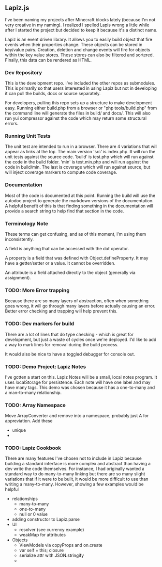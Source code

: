 ## Lapiz.js
I've been naming my projects after Minecraft blocks lately (because I'm not very
creative in my naming). I realized I spelled Lapis wrong a little while after I
started the project but decided to keep it because it's a distinct name.

Lapiz is an event driven library. It allows you to easily build object that fire
events when their properties change. These objects can be stored in key/value
pairs. Creation, deletion and change events will fire for objects within the key
value stores. These stores can also be filtered and sortered. Finally, this data
can be rendered as HTML.

### Dev Repository

This is the development repo. I've included the other repos as submodules. This
is primarily so that users interested in using Lapiz but not in developing it
can pull the builds, docs or source separately.

For developers, pulling this repo sets up a structure to make development easy.
Running either build.php from a browser or "php tools/build.php" from the
command line will generate the files in build/ and docs/. This will also run
yui compressor against the code which may return some structural errors.

### Running Unit Tests
The unit test are intended to run in a browser. There are 4 variations that will
appear as links at the top. The main version 'src' is index.php. It will run the
unit tests against the source code. 'build' is test.php which will run against
the code in the build folder. 'min' is test.min.php and will run against the
code in build/min. The last is coverage which will run against source, but will
inject coverage markers to compute code coverage.

### Documentation
Most of the code is documented at this point. Running the build will use the autodoc project to generate the markdown versions of the documentation. A helpful benefit of this is that finding something in the documentation will provide a search string to help find that section in the code.

### Terminology Note
These terms can get confusing, and as of this moment, I'm using them
inconsistently.

A field is anything that can be accessed with the dot operator.

A property is a field that was defined with Object.defineProperty. It may have a getter/setter or a value. It cannot be overridden.

An attribute is a field attached directly to the object (generally via
assignment).

### TODO: More Error trapping
Because there are so many layers of abstraction, often when something goes wrong, it will go through many layers before actually causing an error. Better error checking and trapping will help prevent this.

### TODO: Dev markers for build
There are a lot of lines that do type checking - which is great for development, but just a waste of cycles once we're deployed. I'd like to add a way to mark lines for removal during the build process.

It would also be nice to have a toggled debugger for console out.

### TODO: Demo Project: Lapiz Notes
I've gotten a start on this. Lapiz Notes will be a small, local notes program. It uses localStorage for persistence. Each note will have one label and may have many tags. This demo was chosen because it has a one-to-many and a man-to-many relationship.

### TODO: Array Namespace
Move ArrayConverter and remove into a namespace, probably just A for appreviation. Add these
- unique
- 

### TODO: Lapiz Cookbook
There are many features I've chosen not to include in Lapiz because building a standard interface is more complex and abstract than having a dev write the code themselves. For instance, I had originally wanted a standard way to do many-to-many linking but there are so many slight variations that if it were to be built, it would be more difficult to use than writing a many-to-many. However, showing a few examples would be helpful

* relationships
    - many-to-many
    - one-to-many
    - null or 0 value
* adding constructor to Lapiz.parse
* UI
    - resolver (see currency example)
    - weakMap for attributes
* Objects
    - ViewModels via copyProps and on.create
    - var self = this; closure
    - serialize attr with JSON.stringify
    - 